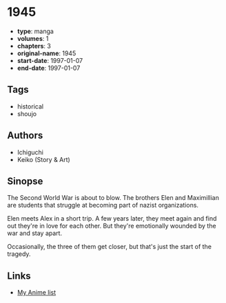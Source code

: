 # 1945

-   **type**: manga
-   **volumes**: 1
-   **chapters**: 3
-   **original-name**: 1945
-   **start-date**: 1997-01-07
-   **end-date**: 1997-01-07

## Tags

-   historical
-   shoujo

## Authors

-   Ichiguchi
-   Keiko (Story & Art)

## Sinopse

The Second World War is about to blow. The brothers Elen and Maximillian are students that struggle at becoming part of nazist organizations.

Elen meets Alex in a short trip. A few years later, they meet again and find out they're in love for each other. But they're emotionally wounded by the war and stay apart.

Occasionally, the three of them get closer, but that's just the start of the tragedy.

## Links

-   [My Anime list](https://myanimelist.net/manga/13132/1945)
